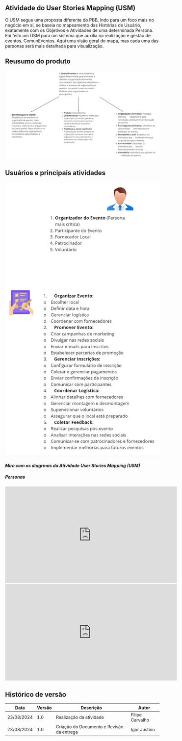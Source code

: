 ## Atividade do User Stories Mapping (USM)

O USM segue uma proposta diferente do PBB, indo para um foco mais no negócio em si, se baseia no mapeamento das Histórias de Usuário, exatamente com os Objetivos e Atividades de uma determinada Persona. Foi feito um USM para um sistema que auxilia na realização e gestão de eventos, ComunEventos. Aqui uma visão geral do mapa, mas cada uma das personas será mais detalhada para visualização.

## Reusumo do produto
![alt text](image-8.png)

## Usuários e principais atividades
![alt text](image-9.png)

#### *Miro com os diagrmas da Atividade User Stories Mapping (USM)*
##### *Personas*

<iframe width="560" height="315" src="https://miro.com/app/board/uXjVKRLeF9E=/" title="Miro" frameborder="0" allow="accelerometer; autoplay; clipboard-write; encrypted-media; gyroscope; picture-in-picture; web-share" referrerpolicy="strict-origin-when-cross-origin" allowfullscreen></iframe>


<iframe width="560" height="315" src="https://trello.com/invite/accept-board" title="YouTube video player" frameborder="0" allow="accelerometer; autoplay; clipboard-write; encrypted-media; gyroscope; picture-in-picture; web-share" referrerpolicy="strict-origin-when-cross-origin" allowfullscreen></iframe>

## Histórico de versão

 Data       | Versão | Descrição                        | Autor          |
| ---------- | ------ | -------------------------------- | -------------- |
| 23/08/2024 | 1.0    | Realização da atividade  |Filipe Carvalho |
| 23/08/2024 | 1.0    | Criação do Documento e Revisão da entrega | Igor Justino |